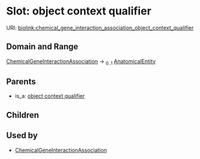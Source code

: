 
# Slot: object context qualifier




URI: [biolink:chemical_gene_interaction_association_object_context_qualifier](https://w3id.org/biolink/vocab/chemical_gene_interaction_association_object_context_qualifier)


## Domain and Range

[ChemicalGeneInteractionAssociation](ChemicalGeneInteractionAssociation.md) &#8594;  <sub>0..1</sub> [AnatomicalEntity](AnatomicalEntity.md)

## Parents

 *  is_a: [object context qualifier](object_context_qualifier.md)

## Children


## Used by

 * [ChemicalGeneInteractionAssociation](ChemicalGeneInteractionAssociation.md)
